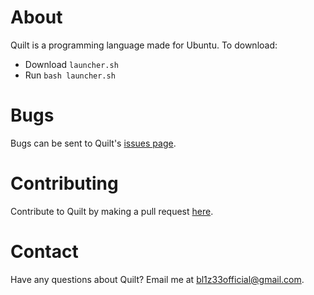 # About
Quilt is a programming language made for Ubuntu. To download:
- Download `launcher.sh`
- Run `bash launcher.sh`

# Bugs
Bugs can be sent to Quilt's [issues page](https://github.com/oogabooga5/quilt/issues).

# Contributing
Contribute to Quilt by making a pull request [here](https://github.com/oogabooga5/quilt/pulls).
# Contact
Have any questions about Quilt? Email me at [bl1z33official@gmail.com](mailto:bl1z33official@gmail.com).
